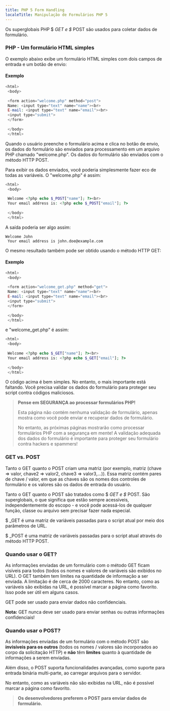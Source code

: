 ```yaml
---
title: PHP 5 Form Handling
localeTitle: Manipulação de Formulários PHP 5
---
```

Os superglobais PHP $ _GET e $_ POST são usados ​​para coletar dados de formulário.

### PHP - Um formulário HTML simples

O exemplo abaixo exibe um formulário HTML simples com dois campos de entrada e um botão de envio:

#### Exemplo

```php
<html> 
 <body> 
 
 <form action="welcome.php" method="post"> 
 Name: <input type="text" name="name"><br> 
 E-mail: <input type="text" name="email"><br> 
 <input type="submit"> 
 </form> 
 
 </body> 
 </html> 
```

Quando o usuário preenche o formulário acima e clica no botão de envio, os dados do formulário são enviados para processamento em um arquivo PHP chamado "welcome.php". Os dados do formulário são enviados com o método HTTP POST.

Para exibir os dados enviados, você poderia simplesmente fazer eco de todas as variáveis. O "welcome.php" é assim:

```php
<html> 
 <body> 
 
 Welcome <?php echo $_POST["name"]; ?><br> 
 Your email address is: <?php echo $_POST["email"]; ?> 
 
 </body> 
 </html> 
```

A saída poderia ser algo assim:
```
Welcome John 
 Your email address is john.doe@example.com 
```

O mesmo resultado também pode ser obtido usando o método HTTP GET:

#### Exemplo

```php
<html> 
 <body> 
 
 <form action="welcome_get.php" method="get"> 
 Name: <input type="text" name="name"><br> 
 E-mail: <input type="text" name="email"><br> 
 <input type="submit"> 
 </form> 
 
 </body> 
 </html> 
```

e "welcome\_get.php" é assim:

```php
<html> 
 <body> 
 
 Welcome <?php echo $_GET["name"]; ?><br> 
 Your email address is: <?php echo $_GET["email"]; ?> 
 
 </body> 
 </html> 
```

O código acima é bem simples. No entanto, o mais importante está faltando. Você precisa validar os dados do formulário para proteger seu script contra códigos maliciosos.

> **Pense em SEGURANÇA ao processar formulários PHP!**
> 
> Esta página não contém nenhuma validação de formulário, apenas mostra como você pode enviar e recuperar dados de formulário.
> 
> No entanto, as próximas páginas mostrarão como processar formulários PHP com a segurança em mente! A validação adequada dos dados do formulário é importante para proteger seu formulário contra hackers e spammers!

### GET vs. POST

Tanto o GET quanto o POST criam uma matriz (por exemplo, matriz (chave => valor, chave2 => valor2, chave3 => valor3,…)). Essa matriz contém pares de chave / valor, em que as chaves são os nomes dos controles de formulário e os valores são os dados de entrada do usuário.

Tanto o GET quanto o POST são tratados como $ _GET e $_ POST. São superglobais, o que significa que estão sempre acessíveis, independentemente do escopo - e você pode acessá-los de qualquer função, classe ou arquivo sem precisar fazer nada especial.

$ \_GET é uma matriz de variáveis ​​passadas para o script atual por meio dos parâmetros de URL.

$ \_POST é uma matriz de variáveis ​​passadas para o script atual através do método HTTP POST.

### Quando usar o GET?

As informações enviadas de um formulário com o método GET ficam visíveis para todos (todos os nomes e valores de variáveis ​​são exibidos no URL). O GET também tem limites na quantidade de informação a ser enviada. A limitação é de cerca de 2000 caracteres. No entanto, como as variáveis ​​são exibidas na URL, é possível marcar a página como favorito. Isso pode ser útil em alguns casos.

GET pode ser usado para enviar dados não confidenciais.

**Nota:** GET nunca deve ser usado para enviar senhas ou outras informações confidenciais!

### Quando usar o POST?

As informações enviadas de um formulário com o método POST são **invisíveis para os outros** (todos os nomes / valores são incorporados ao corpo da solicitação HTTP) e **não** têm **limites** quanto à quantidade de informações a serem enviadas.

Além disso, o POST suporta funcionalidades avançadas, como suporte para entrada binária multi-parte, ao carregar arquivos para o servidor.

No entanto, como as variáveis ​​não são exibidas na URL, não é possível marcar a página como favorito.

> **Os desenvolvedores preferem o POST para enviar dados de formulário.**